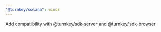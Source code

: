 ```yaml
---
"@turnkey/solana": minor
---
```


Add compatibility with @turnkey/sdk-server and @turnkey/sdk-browser
